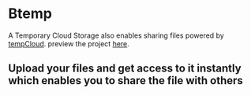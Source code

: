# Btemp 
A Temporary Cloud Storage also enables sharing files powered by [tempCloud](https://tempcloud.ml).
preview the project [here](https://btemp.ml).
## Upload your files and get access to it instantly which enables you to share the file with others



